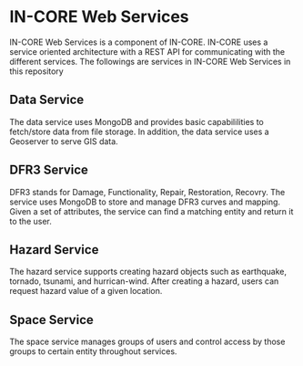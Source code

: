 # IN-CORE Web Services

IN-CORE Web Services is a component of IN-CORE. IN-CORE uses a service oriented architecture with a REST API for communicating with the different services. The followings are services in IN-CORE Web Services in this repository

## Data Service
The data service uses MongoDB and provides basic capabililities to fetch/store data from file storage. In addition, the data service uses a Geoserver to serve GIS data.

## DFR3 Service
DFR3 stands for Damage, Functionality, Repair, Restoration, Recovry. The service uses MongoDB to store and manage DFR3 curves and mapping. Given a set of attributes, the service can find a matching entity and return it to the user.

## Hazard Service
The hazard service supports creating hazard objects such as earthquake, tornado, tsunami, and hurrican-wind. After creating a hazard, users can request hazard value of a given location.

## Space Service
The space service manages groups of users and control access by those groups to certain entity throughout services.

